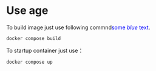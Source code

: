 # Use age
To build image just use following commnd<span style="color:blue">some *blue* text</span>.
```
docker compose build
```
To startup container just use：
```
docker compose up
```
